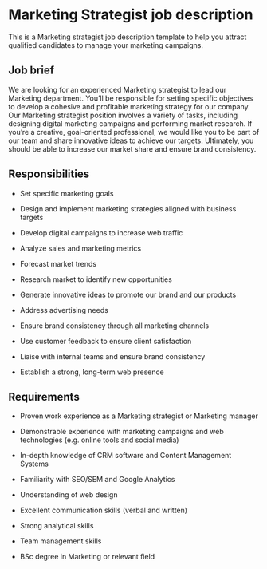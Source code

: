 # Marketing Strategist job description
This is a Marketing strategist job description template to help you attract qualified candidates to manage your marketing campaigns.



## Job brief

We are looking for an experienced Marketing strategist to lead our Marketing department. You’ll be responsible for setting specific objectives to develop a cohesive and profitable marketing strategy for our company.
Our Marketing strategist position involves a variety of tasks, including designing digital marketing campaigns and performing market research. If you’re a creative, goal-oriented professional, we would like you to be part of our team and share innovative ideas to achieve our targets.
Ultimately, you should be able to increase our market share and ensure brand consistency.


## Responsibilities

* Set specific marketing goals

* Design and implement marketing strategies aligned with business targets

* Develop digital campaigns to increase web traffic

* Analyze sales and marketing metrics

* Forecast market trends

* Research market to identify new opportunities

* Generate innovative ideas to promote our brand and our products

* Address advertising needs

* Ensure brand consistency through all marketing channels

* Use customer feedback to ensure client satisfaction

* Liaise with internal teams and ensure brand consistency

* Establish a strong, long-term web presence


## Requirements

* Proven work experience as a Marketing strategist or Marketing manager

* Demonstrable experience with marketing campaigns and web technologies (e.g. online tools and social media)

* In-depth knowledge of CRM software and Content Management Systems

* Familiarity with SEO/SEM and Google Analytics

* Understanding of web design

* Excellent communication skills (verbal and written)

* Strong analytical skills

* Team management skills

* BSc degree in Marketing or relevant field
